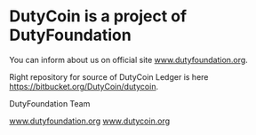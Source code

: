 # DutyCoin is a project of DutyFoundation
You can inform about us on official site www.dutyfoundation.org. 

Right repository for source of DutyCoin Ledger is here https://bitbucket.org/DutyCoin/dutycoin.

DutyFoundation Team

www.dutyfoundation.org
www.dutycoin.org
